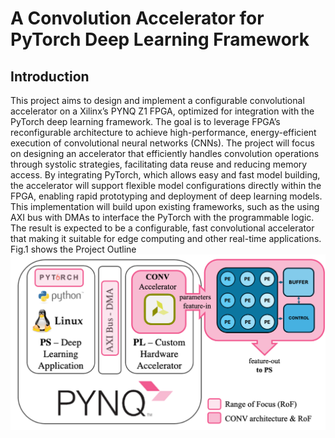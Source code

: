 # A Convolution Accelerator for PyTorch Deep Learning Framework
## Introduction
This project aims to design and implement a configurable convolutional accelerator on a Xilinx’s PYNQ Z1 FPGA,
optimized for integration with the PyTorch deep learning framework. The goal is to leverage FPGA’s reconfigurable
architecture to achieve high-performance, energy-efficient execution of convolutional neural networks (CNNs). The
project will focus on designing an accelerator that efficiently handles convolution operations through systolic
strategies, facilitating data reuse and reducing memory access. By integrating PyTorch, which allows easy and fast
model building, the accelerator will support flexible model configurations directly within the FPGA, enabling rapid
prototyping and deployment of deep learning models.
This implementation will build upon existing frameworks, such as the using AXI bus with DMAs to interface the
PyTorch with the programmable logic. The result is expected to be a configurable, fast convolutional accelerator that
making it suitable for edge computing and other real-time applications.
Fig.1 shows the Project Outline 
![Fig.1 Project Outline](img/outline.png)
